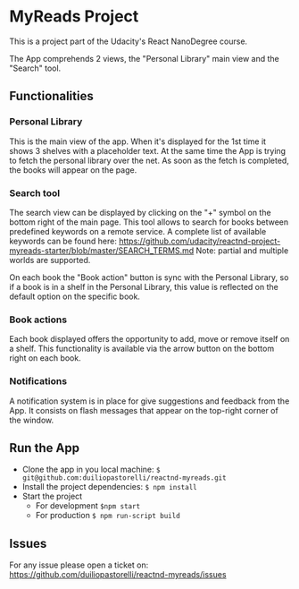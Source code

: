 # MyReads Project

This is a project part of the Udacity's React NanoDegree course.

The App comprehends 2 views, the "Personal Library" main view and the "Search" 
tool.

## Functionalities

### Personal Library
This is the main view of the app. When it's displayed for the 1st time it 
shows 3 shelves with a placeholder text. At the same time the App is trying 
to fetch the personal library over the net. As soon as the fetch is 
completed, the books will appear on the page.

### Search tool
The search view can be displayed by clicking on the "+" symbol on the bottom 
right of the main page.
This tool allows to search for books between predefined keywords on a remote 
service. A complete list of available keywords can be found here: 
https://github.com/udacity/reactnd-project-myreads-starter/blob/master/SEARCH_TERMS.md
Note: partial and multiple worlds are supported.

On each book the "Book action" button is sync with the Personal Library, so 
if a book is in a shelf in the Personal Library, this value is reflected on 
the default option on the specific book.

### Book actions
Each book displayed offers the opportunity to add, move or remove itself on a
 shelf. This functionality is available via the arrow button on the bottom 
 right on each book.

### Notifications
A notification system is in place for give suggestions and feedback from the 
App. It consists on flash messages that appear on the top-right corner of the
 window.
 
## Run the App
- Clone the app in you local machine:
```$ git@github.com:duiliopastorelli/reactnd-myreads.git```
- Install the project dependencies:
```$ npm install```
- Start the project
    - For development
    ```$npm start```
    - For production
    ```$ npm run-script build```
    
## Issues
For any issue please open a ticket on:
https://github.com/duiliopastorelli/reactnd-myreads/issues